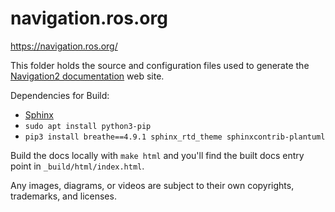 # navigation.ros.org
https://navigation.ros.org/

This folder holds the source and configuration files used to generate the
[Navigation2 documentation](https://navigation.ros.org) web site.

Dependencies for Build: 
* [Sphinx](https://www.sphinx-doc.org/en/master/usage/installation.html)
* `sudo apt install python3-pip`
* `pip3 install breathe==4.9.1 sphinx_rtd_theme sphinxcontrib-plantuml`

Build the docs locally with `make html` and you'll find the built docs entry point in `_build/html/index.html`.

Any images, diagrams, or videos are subject to their own copyrights, trademarks, and licenses. 
